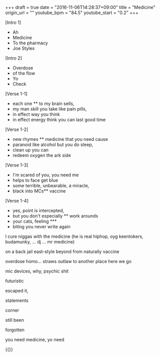 +++
draft = true
date = "2016-11-06T14:28:37+09:00"
title = "Medicine"
origin_url = ""
youtube_bpm = "84.5"
youtube_start = "0.2"
+++

[Intro 1]

* Ah
* Medicine
* To the pharmacy
* Joe Styles

[Intro 2]

* Overdose
* of the flow
* Yo
* Check

[Verse 1-1]

* each one ** to my brain sells,
* my man skill you take like pain pills,
* in effect way you think 
* in effect energy think you can last good time

[Verse 1-2]

* new rhymes ** medicine that you need cause
* paranoid like alcohol but you do sleep,
* clean up you can 
* redeem oxygen the ark side

[Verse 1-3]

* I'm scared of you, you need me
* helps to face get blue
* some terrible, unbearable, a miracle,
* black into MCs** vaccine

[Verse 1-4]

* yes, point is intercepted,
* but you don't especially ** work arounds
* your cats, feeling  ***
* biting you never write again

I cure niggas with the medicine
(he is real hiphop, oyg keentokers, budamunky, ... dj ... mr medicine)

on a back jail east-style beyond from naturally vaccine

overdose homo... straws outlaw to another place here we go

mic devices, why, psychic shit

futuristic

escaped it,

statements

corner

still been

forgotten

you need medicine, yo need

{{<y JzxwuYSoWIc>}}
